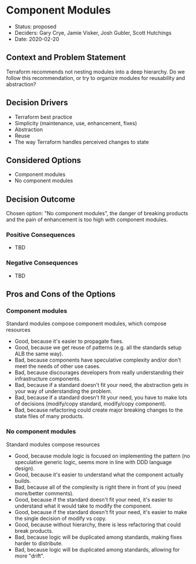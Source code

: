 # Component Modules

* Status: proposed 
* Deciders: Gary Crye, Jamie Visker, Josh Gubler, Scott Hutchings
* Date: 2020-02-20

<!-- Technical Story: [description | ticket/issue URL] optional -->

## Context and Problem Statement

Terraform recommends not nesting modules into a deep hierarchy. Do we follow this recommendation, or try to organize modules for reusability and abstraction?

## Decision Drivers <!-- optional -->

* Terraform best practice
* Simplicity (maintenance, use, enhancement, fixes)
* Abstraction
* Reuse
* The way Terraform handles perceived changes to state

## Considered Options

* Component modules 
* No component modules 

## Decision Outcome

Chosen option: "No component modules", the danger of breaking products and the pain of enhancement is too high with component modules.

### Positive Consequences <!-- optional -->

* TBD

### Negative Consequences <!-- optional -->

* TBD

## Pros and Cons of the Options <!-- optional -->

### Component modules 

Standard modules compose component modules, which compose resources

* Good, because it's easier to propagate fixes.
* Good, because we get reuse of patterns (e.g. all the standards setup ALB the same way).
* Bad, because components have speculative complexity and/or don't meet the needs of other use cases.
* Bad, because discourages developers from really understanding their infrastructure components.
* Bad, because if a standard doesn't fit your need, the abstraction gets in your way of understanding the problem.
* Bad, because if a standard doesn't fit your need, you have to make lots of decisions (modify/copy standard, modify/copy component).
* Bad, because refactoring could create major breaking changes to the state files of many products.

### No component modules 

Standard modules compose resources

* Good, because module logic is focused on implementing the pattern (no speculative generic logic, seems more in line with DDD language design).
* Good, because it's easier to understand what the component actually builds.
* Bad, because all of the complexity is right there in front of you (need more/better comments).
* Good, because if the standard doesn't fit your need, it's easier to understand what it would take to modify the component.
* Good, because if the standard doesn't fit your need, it's easier to make the single decision of modify vs copy.
* Good, because without hierarchy, there is less refactoring that could break products.
* Bad, because logic will be duplicated among standards, making fixes harder to distribute.
* Bad, because logic will be duplicated among standards, allowing for more "drift".


<!-- ## Links optional -->

<!-- * [Link type] [Link to ADR] example: Refined by [ADR-0005](0005-example.md) -->
<!-- * … numbers of links can vary -->
